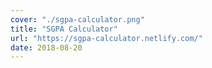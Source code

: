 ```yaml
---
cover: "./sgpa-calculator.png"
title: "SGPA Calculator"
url: "https://sgpa-calculator.netlify.com/"
date: 2018-08-20
---
```

